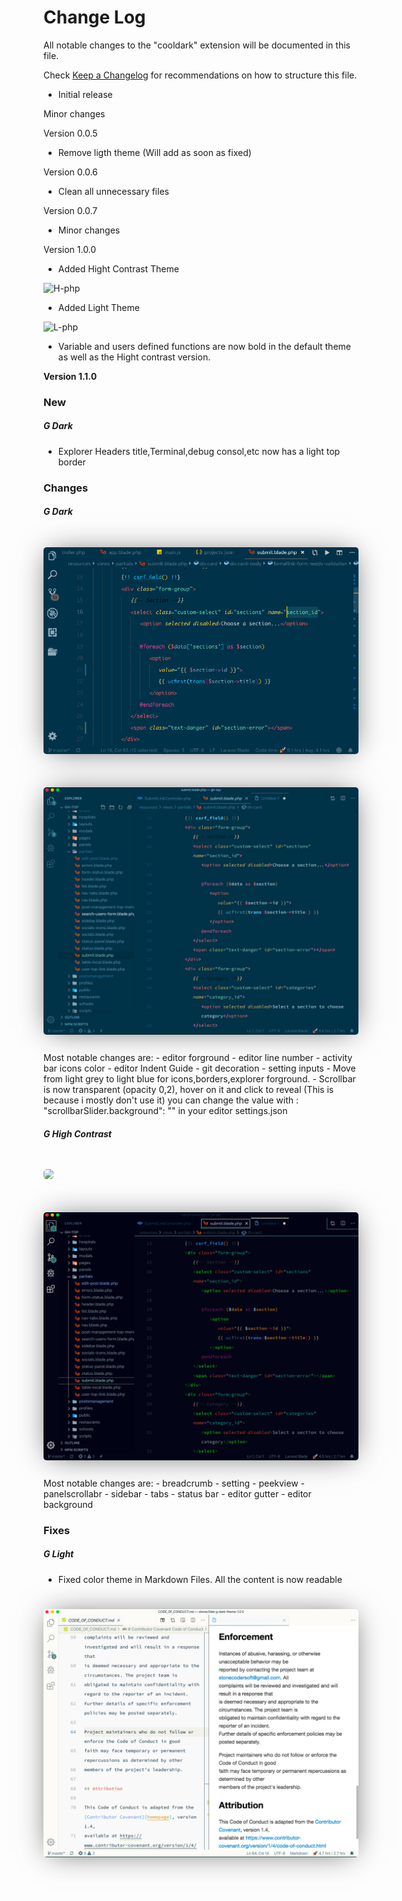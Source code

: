 # Change Log

All notable changes to the "cooldark" extension will be documented in this file.

Check [Keep a Changelog](http://keepachangelog.com/) for recommendations on how to structure this file.

- Initial release

Minor changes

Version 0.0.5

- Remove ligth theme (Will add as soon as fixed)

Version 0.0.6

- Clean all unnecessary files

Version 0.0.7

- Minor changes

Version 1.0.0

- Added Hight Contrast Theme

![H-php](https://user-images.githubusercontent.com/11365636/59718876-9a71fa80-920a-11e9-809c-22bc9c933bbe.png)

- Added Light Theme

![L-php](https://user-images.githubusercontent.com/11365636/59718896-a52c8f80-920a-11e9-9928-796bcb424754.png)

- Variable and users defined functions are now bold in the default theme as well as the Hight contrast version.

**Version 1.1.0**

### New

##### G Dark

 - Explorer Headers title,Terminal,debug consol,etc now has a light top border

### Changes

##### G Dark

<img src="https://raw.githubusercontent.com/stoneC0der/g-dark-theme/master/images/html.blade.png" style="box-shadow:0px 1px 45px -10px rgba(0,0,0,0.65);border-radius:5px;margin:25px auto">
<img src="https://raw.githubusercontent.com/stoneC0der/g-dark-theme/master/images/blade%20d.png" style="box-shadow:0px 1px 45px -10px rgba(0,0,0,0.65);border-radius:5px;margin:25px auto">
Most notable changes are:
- editor forground
- editor line number
- activity bar icons color
- editor Indent Guide
- git decoration
- setting inputs
- Move from light grey to light blue for icons,borders,explorer forground.
- Scrollbar is now transparent (opacity 0,2), hover on it and click to reveal (This is because i mostly don't use it) you can change the value with :
  "scrollbarSlider.background": "" in your editor settings.json

##### G High Contrast

<img src="https://user-images.githubusercontent.com/11365636/59718885-9e058180-920a-11e9-866c-55cdd659f76c.png" style="box-shadow:0px 1px 45px -10px rgba(0,0,0,0.65);border-radius:5px;margin:25px auto">
<img src="/images/blade hc.png" style="box-shadow:0px 1px 45px -10px rgba(0,0,0,0.65);border-radius:5px;margin:25px auto">
Most notable changes are:
- breadcrumb
- setting
- peekview
- panelscrollabr
- sidebar
- tabs
- status bar
- editor gutter
- editor background
  
### Fixes

##### G Light

- Fixed color theme in Markdown Files. All the content is now readable

<img src="https://raw.githubusercontent.com/stoneC0der/g-dark-theme/master/images/md%20l.png" style="box-shadow:0px 1px 45px -10px rgba(0,0,0,0.65);border-radius:5px;margin:25px auto">